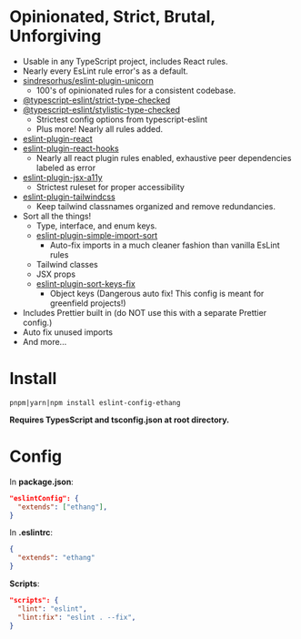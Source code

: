 # Opinionated, Strict, Brutal, Unforgiving

* Usable in any TypeScript project, includes React rules.
* Nearly every EsLint rule error's as a default.
* [sindresorhus/eslint-plugin-unicorn](https://github.com/sindresorhus/eslint-plugin-unicorn)
  * 100's of opinionated rules for a consistent codebase.
* [@typescript-eslint/strict-type-checked](https://github.com/typescript-eslint/typescript-eslint/blob/main/packages/eslint-plugin/src/configs/strict-type-checked.ts)
* [@typescript-eslint/stylistic-type-checked](https://github.com/typescript-eslint/typescript-eslint/blob/main/packages/eslint-plugin/src/configs/stylistic-type-checked.ts)
  * Strictest config options from typescript-eslint
  * Plus more! Nearly all rules added.
* [eslint-plugin-react](https://github.com/jsx-eslint/eslint-plugin-react)
* [eslint-plugin-react-hooks](https://github.com/facebook/react/tree/main/packages/eslint-plugin-react-hooks)
  * Nearly all react plugin rules enabled, exhaustive peer dependencies labeled as error
* [eslint-plugin-jsx-a11y](https://github.com/jsx-eslint/eslint-plugin-jsx-a11y)
  * Strictest ruleset for proper accessibility
* [eslint-plugin-tailwindcss](https://github.com/francoismassart/eslint-plugin-tailwindcss)
  * Keep tailwind classnames organized and remove redundancies.
* Sort all the things!
  * Type, interface, and enum keys.
  * [eslint-plugin-simple-import-sort](https://github.com/lydell/eslint-plugin-simple-import-sort)
    * Auto-fix imports in a much cleaner fashion than vanilla EsLint rules 
  * Tailwind classes
  * JSX props
  * [eslint-plugin-sort-keys-fix](https://github.com/leo-buneev/eslint-plugin-sort-keys-fix)
    * Object keys (Dangerous auto fix! This config is meant for greenfield projects!)
* Includes Prettier built in (do NOT use this with a separate Prettier config.)
* Auto fix unused imports
* And more...

# Install

`pnpm|yarn|npm install eslint-config-ethang`

**Requires TypesScript and tsconfig.json at root directory.**

# Config

In **package.json**:

```json
"eslintConfig": {
  "extends": ["ethang"],
}
```

In **.eslintrc**:

```json
{
  "extends": "ethang"
}
```

**Scripts**:

```json
"scripts": {
  "lint": "eslint",
  "lint:fix": "eslint . --fix",
}
```
